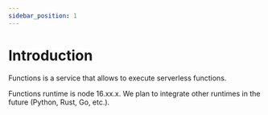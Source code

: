 ```yaml
---
sidebar_position: 1
---
```


# Introduction

Functions is a service that allows to execute serverless functions.

Functions runtime is node 16.xx.x. We plan to integrate other runtimes in the future (Python, Rust, Go, etc.).